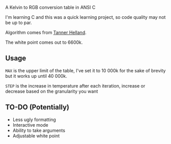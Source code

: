 A Kelvin to RGB conversion table in ANSI C

I'm learning C and this was a quick learning project, so code quality may not be up to par.

Algorithm comes from [Tanner Helland](https://tannerhelland.com/2012/09/18/convert-temperature-rgb-algorithm-code.html).

The white point comes out to 6600k.

## Usage

`MAX` is the upper limit of the table, I've set it to 10 000k for the sake of brevity but it works up until 40 000k.

`STEP` is the increase in temperature after each iteration, increase or decrease based on the granularity you want

## TO-DO (Potentially)

* Less ugly formatting
* Interactive mode
* Ability to take arguments
* Adjustable white point

